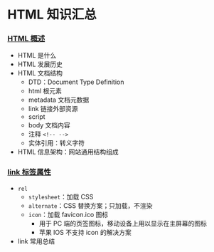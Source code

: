 # HTML 知识汇总

### [HTML 概述](!./../start.md)

- HTML 是什么
- HTML 发展历史
- HTML 文档结构
  - DTD：Document Type Definition
  - html 根元素
  - metadata 文档元数据
  - link 链接外部资源
  - script
  - body 文档内容
  - 注释 `<!-- -->`
  - 实体引用：转义字符
- HTML 信息架构：网站通用结构组成

### [link 标签属性](!./../Element/link.md)

- `rel`
  - `stylesheet`：加载 CSS
  - `alternate`：CSS 替换方案；只加载，不渲染
  - `icon`：加载 favicon.ico 图标
    - 用于 PC 端的页签图标，移动设备上用以显示在主屏幕的图标
    - 苹果 IOS 不支持 icon 的解决方案
- link 常用总结
